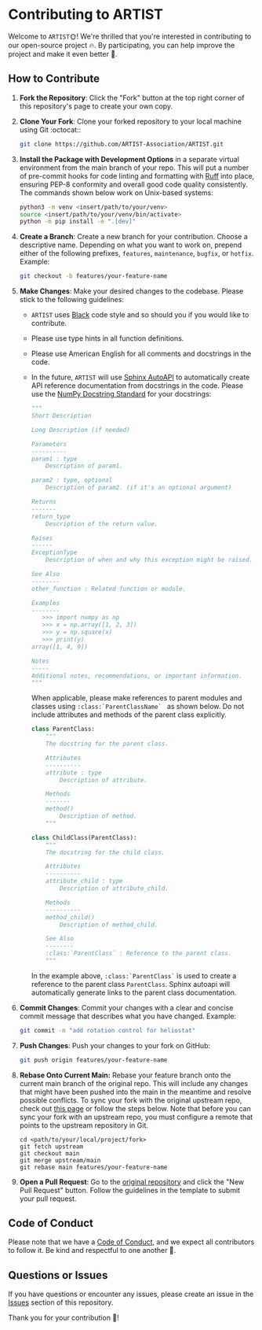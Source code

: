 # Contributing to ARTIST

Welcome to ``ARTIST``:sun_with_face:! We're thrilled that you're interested in contributing to our open-source project :fire:.
By participating, you can help improve the project and make it even better :raised_hands:.

## How to Contribute

1. **Fork the Repository**: Click the "Fork" button at the top right corner of this repository's page to create your own copy.

2. **Clone Your Fork**: Clone your forked repository to your local machine using Git :octocat::
   ```bash
   git clone https://github.com/ARTIST-Association/ARTIST.git
   ```

3. **Install the Package with Development Options** in a separate virtual environment from the main branch of your repo.
   This will put a number of pre-commit hooks for code linting and formatting with [Ruff](https://github.com/astral-sh/ruff)
   into place, ensuring PEP-8 conformity and overall good code quality consistently.
   The commands shown below work on Unix-based systems:
   ```bash
   python3 -m venv <insert/path/to/your/venv>
   source <insert/path/to/your/venv/bin/activate>
   python -m pip install -e ".[dev]"
   ```

4. **Create a Branch**: Create a new branch for your contribution. Choose a descriptive name. Depending on what you want
   to work on, prepend either of the following prefixes, `features`, `maintenance`, `bugfix`, or `hotfix`. Example:
   ```bash
   git checkout -b features/your-feature-name
   ```

5. **Make Changes**: Make your desired changes to the codebase. Please stick to the following guidelines:
   * `ARTIST` uses [Black](https://black.readthedocs.io/en/stable/the_black_code_style/current_style.html) code style and so should you if you would like to contribute.
   * Please use type hints in all function definitions.
   * Please use American English for all comments and docstrings in the code.
   * In the future, `ARTIST` will use [Sphinx AutoAPI](https://github.com/readthedocs/sphinx-autoapi) to automatically create API reference documentation from docstrings in the code.
     Please use the [NumPy Docstring Standard](https://numpydoc.readthedocs.io/en/latest/format.html) for your docstrings:

     ```python
     """
     Short Description

     Long Description (if needed)

     Parameters
     ----------
     param1 : type
         Description of param1.

     param2 : type, optional
         Description of param2. (if it's an optional argument)

     Returns
     -------
     return_type
         Description of the return value.

     Raises
     ------
     ExceptionType
         Description of when and why this exception might be raised.

     See Also
     --------
     other_function : Related function or module.

     Examples
     --------
        >>> import numpy as np
        >>> x = np.array([1, 2, 3])
        >>> y = np.square(x)
        >>> print(y)
     array([1, 4, 9])

     Notes
     -----
     Additional notes, recommendations, or important information.
     """
     ```
     When applicable, please make references to parent modules and classes using ```:class:`ParentClassName` ```
as shown below. Do not include attributes and methods of the parent class explicitly.

     ```python
     class ParentClass:
         """
         The docstring for the parent class.

         Attributes
         ----------
         attribute : type
             Description of attribute.

         Methods
         -------
         method()
             Description of method.
         """

     class ChildClass(ParentClass):
         """
         The docstring for the child class.

         Attributes
         ----------
         attribute_child : type
             Description of attribute_child.

         Methods
         ----------
         method_child()
             Description of method_child.

         See Also
         --------
         :class:`ParentClass` : Reference to the parent class.
         """
     ```
     In the example above, ``` :class:`ParentClass` ``` is used to create a reference to the parent class `ParentClass`.
     Sphinx autoapi will automatically generate links to the parent class documentation.


6. **Commit Changes**: Commit your changes with a clear and concise commit message that describes what you have changed.
   Example:
   ```bash
   git commit -m "add rotation control for heliostat"
   ```

7. **Push Changes**: Push your changes to your fork on GitHub:
   ```bash
   git push origin features/your-feature-name
   ```

8. **Rebase Onto Current Main:** Rebase your feature branch onto the current main branch of the original repo.
   This will include any changes that might have been pushed into the main in the meantime and resolve possible conflicts.
   To sync your fork with the original upstream repo, check out [this page](https://docs.github.com/en/pull-requests/collaborating-with-pull-requests/working-with-forks/syncing-a-fork)
   or follow the steps below. Note that before you can sync your fork with an upstream repo, you must configure a remote that points to the upstream repository in Git.
   ```
   cd <path/to/your/local/project/fork>
   git fetch upstream
   git checkout main
   git merge upstream/main
   git rebase main features/your-feature-name
   ```

10. **Open a Pull Request**: Go to the [original repository](https://github.com/ARTIST-Association/ARTIST.git) and click the "New Pull Request" button. Follow the guidelines in the template to submit your pull request.

## Code of Conduct

Please note that we have a [Code of Conduct](CODE_OF_CONDUCT.md), and we expect all contributors to follow it. Be kind and respectful to one another :blue_heart:.

## Questions or Issues

If you have questions or encounter any issues, please create an issue in the [Issues](https://github.com/ARTIST-Association/ARTIST/issues) section of this repository.

Thank you for your contribution :pray:!
